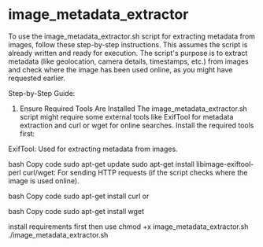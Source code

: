 # image_metadata_extractor
To use the image_metadata_extractor.sh script for extracting metadata from images, follow these step-by-step instructions. This assumes the script is already written and ready for execution. The script's purpose is to extract metadata (like geolocation, camera details, timestamps, etc.) from images and check where the image has been used online, as you might have requested earlier.

Step-by-Step Guide:
1. Ensure Required Tools Are Installed
The image_metadata_extractor.sh script might require some external tools like ExifTool for metadata extraction and curl or wget for online searches. Install the required tools first:

ExifTool: Used for extracting metadata from images.

bash
Copy code
sudo apt-get update
sudo apt-get install libimage-exiftool-perl
curl/wget: For sending HTTP requests (if the script checks where the image is used online).

bash
Copy code
sudo apt-get install curl
or

bash
Copy code
sudo apt-get install wget

install requirements first then use
chmod +x image_metadata_extractor.sh
./image_metadata_extractor.sh





